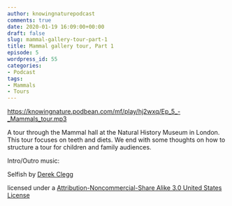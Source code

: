 ```yaml
---
author: knowingnaturepodcast
comments: true
date: 2020-01-19 16:09:00+00:00
draft: false
slug: mammal-gallery-tour-part-1
title: Mammal gallery tour, Part 1
episode: 5
wordpress_id: 55
categories:
- Podcast
tags:
- Mammals
- Tours
---
```


https://knowingnature.podbean.com/mf/play/hj2wxq/Ep_5_-_Mammals_tour.mp3

A tour through the Mammal hall at the Natural History Museum in London. This
tour focuses on teeth and diets. We end with some thoughts on how to structure
a tour for children and family audiences.

Intro/Outro music:

Selfish by [Derek Clegg](http://freemusicarchive.org/music/Derek_Clegg/)

licensed under a [Attribution-Noncommercial-Share Alike 3.0 United States License](http://creativecommons.org/licenses/by-nc-sa/3.0/us/)

